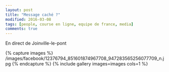 ```yaml
---
layout: post
title: "Message caché ?"
modified: 2016-03-08
tags: [people, course en ligne, equipe de france, media]
comments: true
---
```


En direct de Joinville-le-pont

{% capture images %}
/images/facebook/12376794_851601874967708_947283565256077709_n.jpg
{% endcapture %}
{% include gallery images=images cols=1 %}
